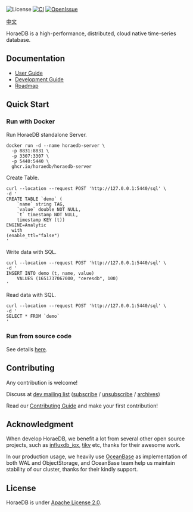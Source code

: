 ![License](https://img.shields.io/badge/license-Apache--2.0-green.svg)
[![CI](https://github.com/apache/incubator-horaedb/actions/workflows/ci.yml/badge.svg)](https://github.com/apache/incubator-horaedb/actions/workflows/ci.yml)
[![OpenIssue](https://img.shields.io/github/issues/incubator-horaedb/horaedb)](https://github.com/apache/incubator-horaedb/issues)
<!-- [![Docker](https://img.shields.io/docker/v/horaedb/horaedb-server?logo=docker)](https://hub.docker.com/r/horaedb/horaedb-server) TODO need to wait for first apache version release.-->

[中文](./README-CN.md)

HoraeDB is a high-performance, distributed, cloud native time-series database.

## Documentation
- [User Guide](https://apache.github.io/incubator-horaedb-docs)
- [Development Guide](https://apache.github.io/incubator-horaedb-docs/dev/compile_run.html)
- [Roadmap](https://apache.github.io/incubator-horaedb-docs/dev/roadmap.html)

## Quick Start
### Run with Docker
Run HoraeDB standalone Server. 
```
docker run -d --name horaedb-server \
  -p 8831:8831 \
  -p 3307:3307 \
  -p 5440:5440 \
  ghcr.io/horaedb/horaedb-server
```

Create Table.
```
curl --location --request POST 'http://127.0.0.1:5440/sql' \
-d '
CREATE TABLE `demo` (
    `name` string TAG,
    `value` double NOT NULL,
    `t` timestamp NOT NULL,
    timestamp KEY (t))
ENGINE=Analytic
  with
(enable_ttl="false")
'
```

Write data with SQL.
```
curl --location --request POST 'http://127.0.0.1:5440/sql' \
-d '
INSERT INTO demo (t, name, value)
    VALUES (1651737067000, "ceresdb", 100)
'
```

Read data with SQL.
```
curl --location --request POST 'http://127.0.0.1:5440/sql' \
-d '
SELECT * FROM `demo`
'
```

### Run from source code
See details [here](https://apache.github.io/incubator-horaedb-docs/dev/compile_run.html).

## Contributing
Any contribution is welcome!

Discuss at [dev mailing list](mailto:dev-subscribe@horaedb.apache.org) ([subscribe](mailto:dev-subscribe@horaedb.apache.org?subject=(send%20this%20email%20to%20subscribe)) / [unsubscribe](mailto:dev-unsubscribe@horaedb.apache.org?subject=(send%20this%20email%20to%20unsubscribe)) / [archives](https://lists.apache.org/list.html?dev@horaedb.apache.org))

Read our [Contributing Guide](CONTRIBUTING.md) and make your first contribution!

## Acknowledgment
When develop HoraeDB, we benefit a lot from several other open source projects,  such as [influxdb_iox](https://github.com/influxdata/influxdb/tree/main/influxdb_iox), [tikv](https://github.com/tikv/tikv) etc, thanks for their awesome work.

In our production usage, we heavily use [OceanBase](https://github.com/oceanbase/oceanbase) as implementation of both WAL and ObjectStorage, and OceanBase team help us maintain stability of our cluster, thanks for their kindly support.

## License
HoraeDB is under [Apache License 2.0](./LICENSE).
